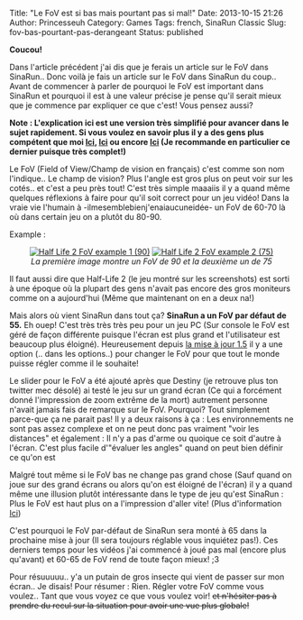 Title: "Le FoV est si bas mais pourtant pas si mal!"
Date: 2013-10-15 21:26
Author: Princesseuh
Category: Games
Tags: french, SinaRun Classic
Slug: fov-bas-pourtant-pas-derangeant
Status: published

**Coucou!**

Dans l'article précédent j'ai dis que je ferais un article sur le FoV
dans SinaRun.. Donc voilà je fais un article sur le FoV dans SinaRun du
coup..
Avant de commencer à parler de pourquoi le FoV est important dans
SinaRun et pourquoi il est à une valeur précise je pense qu'il serait
mieux que je commence par expliquer ce que c'est! Vous pensez aussi?

**Note : L'explication ici est une version très simplifié pour avancer
dans le sujet rapidement. Si vous voulez en savoir plus il y a des gens
plus compétent que moi
[Ici](https://developer.valvesoftware.com/wiki/Field_of_View),
[Ici](http://en.wikipedia.org/wiki/Field_of_view_in_video_games) ou
encore [Ici](http://www.gearboxsoftware.com/community/articles/1061) (Je
recommande en particulier ce dernier puisque très complet!)**

Le FoV (Field of View/Champ de vision en français) c'est comme son nom
l'indique.. Le champ de vision? Plus l'angle est gros plus on peut voir
sur les cotés.. et c'est a peu près tout!
C'est très simple maaaiis il y a quand même quelques réflexions à faire
pour qu'il soit correct pour un jeu vidéo! Dans la vraie vie l'humain à
-ilmesemblebienj'enaiaucuneidée- un FoV de 60-70 là où dans certain jeu
on a plutôt du 80-90.

Example :

<div style="display:block; text-align:center;">
    <a href="{filename}/assets/2013-10-15-fov-bas-pourtant-pas-derangeant/half-life2-full01.jpg"><img style="display:inline;" alt="Half Life 2 FoV example 1 (90)" src="{filename}/assets/2013-10-15-fov-bas-pourtant-pas-derangeant/half-life2-01-300x168.jpg"></a>
    <a href="{filename}/assets/2013-10-15-fov-bas-pourtant-pas-derangeant/half-life2-full02.jpg"><img style="display:inline;" alt="Half Life 2 FoV example 2 (75)" src="{filename}/assets/2013-10-15-fov-bas-pourtant-pas-derangeant/half-life2-02-300x168.jpg"></a>
    <span style="display:block"><em>La première image montre un FoV de 90 et la deuxième un de 75</em></span>
</div>

Il faut aussi dire que Half-Life 2 (le jeu montré sur les screenshots)
est sorti à une époque où la plupart des gens n'avait pas encore des
gros moniteurs comme on a aujourd'hui (Même que maintenant on en a deux
na!)

Mais alors où vient SinaRun dans tout ça? **SinaRun a un FoV par défaut
de 55.** Eh ouep! C'est
très très très peu pour un jeu PC (Sur console le FoV est géré de façon
différente puisque l'écran est plus grand et l'utilisateur est beaucoup
plus éloigné). Heureusement depuis [la mise à jour
1.5](http://princesseuh.tux-fh.fr/1-5-nouvelle-version-de-sinarun-internet-is-made-of-runners/)
il y a une option (.. dans les options..) pour changer le FoV pour que
tout le monde puisse régler comme il le souhaite!

Le slider pour le FoV a été ajouté après que Destiny (je retrouve plus
ton twitter mec désolé) ai testé le jeu sur un grand écran (Ce qui a
forcément donné l'impression de zoom extrême de la mort) autrement
personne n'avait jamais fais de remarque sur le FoV. Pourquoi? Tout
simplement parce-que ça ne parait pas! Il y a deux raisons à ça : Les
environnements ne sont pas assez complexe et on ne peut donc pas
vraiment "voir les distances" et également : Il n'y a pas d'arme ou
quoique ce soit d'autre à l'écran. C'est plus facile d'"évaluer les
angles" quand on peut bien définir ce qu'on est

Malgré tout même si le FoV bas ne change pas grand chose (Sauf quand on
joue sur des grand écrans ou alors qu'on est éloigné de l'écran) il y a
quand même une illusion plutôt intéressante dans le type de jeu qu'est
SinaRun : Plus le FoV est haut plus on a l'impression d'aller vite!
(Plus d'information
[Ici](http://en.wikipedia.org/wiki/Perspective_distortion_%28photography%29))

C'est pourquoi le FoV par-défaut de SinaRun sera monté à 65 dans la
prochaine mise à jour (Il sera toujours réglable vous inquiétez pas!).
Ces derniers temps pour les vidéos j'ai commencé à joué pas mal (encore
plus qu'avant) et 60-65 de FoV rend de toute façon mieux! ;3

Pour résuuuuu.. y'a un putain de gros insecte qui vient de passer sur
mon écran.. Je disais! Pour résumer : Rien. Régler votre FoV comme vous
voulez.. Tant que vous voyez ce que vous voulez voir! ~~et n'hésiter pas
à prendre du recul sur la situation pour avoir une vue plus globale!~~
